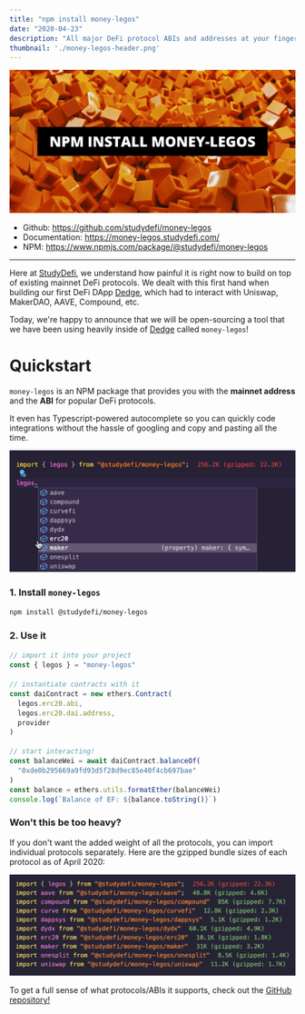 ```yaml
---
title: "npm install money-legos"
date: "2020-04-23"
description: "All major DeFi protocol ABIs and addresses at your finger tips! With Typescript autocomplete!"
thumbnail: './money-legos-header.png'
---
```


![header image](./header-img.png)

- Github: https://github.com/studydefi/money-legos
- Documentation: https://money-legos.studydefi.com/
- NPM: https://www.npmjs.com/package/@studydefi/money-legos

---

Here at [StudyDefi](https://studydefi.com), we understand how painful it is right now to build on top of existing mainnet DeFi protocols. We dealt with this first hand when building our first DeFi DApp [Dedge](https://dedge.exchange), which had to interact with Uniswap, MakerDAO, AAVE, Compound, etc.

Today, we're happy to announce that we will be open-sourcing a tool that we have been using heavily inside of [Dedge](https://dedge.exchange) called `money-legos`!

# Quickstart

`money-legos` is an NPM package that provides you with the **mainnet address** and the **ABI** for popular DeFi protocols.

It even has Typescript-powered autocomplete so you can quickly code integrations without the hassle of googling and copy and pasting all the time.

![Typescript autocomplete](./legos-autocomplete.gif)

### 1. Install `money-legos`

```bash
npm install @studydefi/money-legos
```

### 2. Use it

```javascript
// import it into your project
const { legos } = "money-legos"

// instantiate contracts with it
const daiContract = new ethers.Contract(
  legos.erc20.abi,
  legos.erc20.dai.address,
  provider
)

// start interacting!
const balanceWei = await daiContract.balanceOf(
  "0xde0b295669a9fd93d5f28d9ec85e40f4cb697bae"
)
const balance = ethers.utils.formatEther(balanceWei)
console.log(`Balance of EF: ${balance.toString()}`)
```

### Won't this be too heavy?

If you don't want the added weight of all the protocols, you can import individual protocols separately. Here are the gzipped bundle sizes of each protocol as of April 2020:

![bundle size](./weight.png)

To get a full sense of what protocols/ABIs it supports, check out the [GitHub repository!](http://github.com/studydefi/money-legos)

